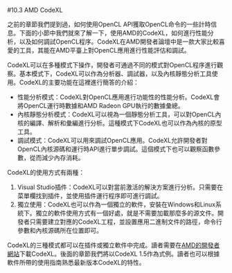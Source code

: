 #10.3 AMD CodeXL

之前的章節我們提到過，如何使用OpenCL API獲取OpenCL命令的一些計時信息。下面的小節中我們就來了解一下，使用AMD的CodeXL，如何進行性能分析，以及如何調試OpenCL程序。CodeXL在AMD開發者論壇中是一款大家比較喜愛的工具，其能在AMD平臺上對OpenCL應用進行性能評估和調試。

CodeXL可以在多種模式下操作，開發者可通過不同的模式對OpenCL程序進行觀察。基本模式下，CodeXL可以作為分析器、調試器，以及內核靜態分析工具使用。CodeXL的主要功能在這裡進行簡答的介紹：

- 性能分析模式：CodeXL對OpenCL應用進行功能性的性能分析。CodeXL會將OpenCL運行時數據和AMD Radeon GPU執行的數據彙總。
- 內核靜態分析模式：CodeXL可以視為一個靜態分析工具，可以對OpenCL內核的編譯、解析和彙編進行分析。這種模式下CodeXL也可以作為內核的原型工具。
- 調試模式：CodeXL可以用來調試OpenCL應用。CodeXL允許開發者對OpenCL內核源碼和運行時API進行單步調試。這個模式下也可以觀察函數參數，從而減少內存消耗。

CodeXL的使用方式有兩種：

1. Visual Studio插件：CodeXL可以對當前激活的解決方案進行分析。只需要在菜單欄找到插件，並使用插件運行程序即可進行調試。
2. 獨立使用：CodeXL也可以作為一個獨立的軟件，安裝在Windows和Linux系統下。獨立的軟件使用方式有一個好處，就是不需要加載那麼多的源文件。開發者只需要建立對應的CodeXL工程，並設置應用二進制文件的路徑，命令行參數和內核源碼所在位置即可。

CodeXL的三種模式都可以在插件或獨立軟件中完成。讀者需要在[AMD的開發者網站](http://developer.amd.com)下載CodeXL。後面的章節我們將以CodeXL 1.5作為式例。讀者也可以根據軟件所帶的使用指南熟悉最新版本CodeXL的特性。
